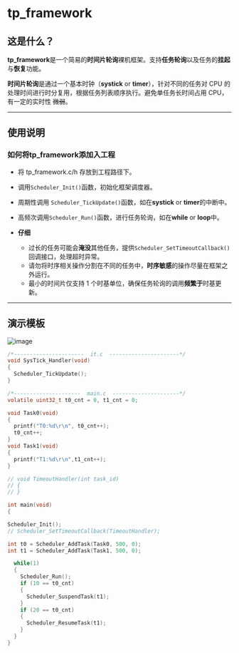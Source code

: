 # tp_framework

## 这是什么？

**tp_framework**是一个简易的**时间片轮询**裸机框架。支持**任务轮询**以及任务的**挂起**与**恢复**功能。

**时间片轮询**是通过一个基本时钟（**systick** or **timer**），针对不同的任务对 CPU 的处理时间进行时分复用，根据任务列表顺序执行。避免单任务长时间占用 CPU，有一定的实时性 ~~微弱~~。

---

## 使用说明

### 如何将**tp_framework**添加入工程

- 将 tp_framework.c/h 存放到工程路径下。

- 调用`Scheduler_Init()`函数，初始化框架调度器。

- 周期性调用 `Scheduler_TickUpdate()`函数，如在**systick** or **timer**的中断中。

- 高频次调用`Scheduler_Run()`函数，进行任务轮询，如在**while** or **loop**中。

- **仔细**
  - 过长的任务可能会**淹没**其他任务，提供`Scheduler_SetTimeoutCallback()`回调接口，处理超时异常。
  - 请勿将时序相关操作分割在不同的任务中，**时序敏感**的操作尽量在框架之外运行。
  - 最小的时间片仅支持 1 个时基单位，确保任务轮询的调用**频繁于**时基更新。

---

## 演示模板

![image](https://github.com/CuteMan0/tp_framework/blob/main/pic/tpf_demo.gif)

```C
/*----------------------  it.c  ----------------------*/
void SysTick_Handler(void)
{
  Scheduler_TickUpdate();
}

/*---------------------  main.c  ---------------------*/
volatile uint32_t t0_cnt = 0, t1_cnt = 0;

void Task0(void)
{
  printf("T0:%d\r\n", t0_cnt++);
  t0_cnt++;
}
void Task1(void)
{
  printf("T1:%d\r\n",t1_cnt++);
}

// void TimeoutHandler(int task_id)
// {
// }

int main(void)
{

Scheduler_Init();
// Scheduler_SetTimeoutCallback(TimeoutHandler);

int t0 = Scheduler_AddTask(Task0, 500, 0);
int t1 = Scheduler_AddTask(Task1, 500, 0);

  while(1)
  {
    Scheduler_Run();
    if (10 == t0_cnt)
    {
      Scheduler_SuspendTask(t1);
    }
    if (20 == t0_cnt)
    {
      Scheduler_ResumeTask(t1);
    }
  }
}
```

